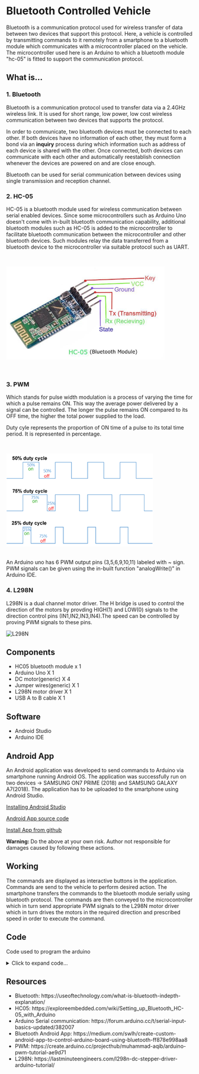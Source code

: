 # Bluetooth Controlled Vehicle
Bluetooth is a communication protocol used for wireless transfer of data between two devices that support this protocol. Here, a vehicle is controlled by transmitting commands to it remotely from a smartphone to a bluetooth module which communicates with a microcontroller placed on the vehicle. The microcontroller used here is an Arduino to which a bluetooth module "hc-05" is fitted to support the communication protocol.

## What is...
### 1. Bluetooth
<p>Bluetooth is a communication protocol used to transfer data via a 2.4GHz wireless link. It is used for short range, low power, low cost wireless communication between two devices that supports the protocol.</p>
<p>In order to communicate, two bluetooth devices must be connected to each other. If both devices have no information of each other, they must form a bond via an <strong>inquiry</strong> process during which information such as address of each device is shared with the other. Once connected, both devices can communicate with each other and automatically reestablish connection whenever the devices are powered on and are close enough.</p>
<p>Bluetooth can be used for serial communication between devices using single transmission and reception channel.</p>

### 2. HC-05
<p>HC-05 is a bluetooth module used for wireless communication between serial enabled devices. Since some microcontrollers such as Arduino Uno doesn't come with in-built bluetooth communication capability, additional bluetooth modules such as HC-05 is added to the microcontroller to facilitate bluetooth communication between the microcontroller and other bluetooth devices. Such modules relay the data transferred from a bluetooth device to the microcontroller via suitable protocol such as UART.</p>
</br>
<p align="left">
  <img src="images/hc051.jpg" alt="HC05" style="height:250px"/>
</p>
</br>

### 3. PWM
<p>Which stands for pulse width modulation is a process of varying the time for which a pulse remains ON. This way the average power delivered by a signal can be controlled. The longer the pulse remains ON compared to its OFF time, the higher the total power supplied to the load.</p>
<p>Duty cyle represents the proportion of ON time of a pulse to its total time period. It is represented in percentage.</p>
</br>
<p align="left">
  <img src="images/Duty_Cycle_Examples.png" alt="PWM examples" style="height:250px"/>
</p>
</br>
An Arduino uno has 6 PWM output pins (3,5,6,9,10,11) labeled with ~ sign. PWM signals can be given using the in-built function "analogWrite()" in Arduino IDE.
</br>

### 4. L298N
<p>L298N is a dual channel motor driver. The H bridge is used to control the direction of the motors by provding HIGH(1) and LOW(0) signals to the direction control pins (IN1,IN2,IN3,IN4).The speed can be controlled by proving PWM signals to these pins.</p>
<p align="left">
  <img src="images/l298n.avif" alt="L298N" style="height:250px"/>
</p>

## Components 
<ul>
<li>HC05 bluetooth module x 1</li>
<li>Arduino Uno X 1</li>
<li>DC motor(generic) X 4</li>
<li>Jumper wires(generic) X 1</li>
<li>L298N motor driver X 1</li>
<li>USB A to B cable X 1</li>
</ul>

## Software
<ul>
<li>Android Studio</li>
<li>Arduino IDE</li>
</ul>

## Android App
<p>An Android application was developed to send commands to Arduino via smartphone running Android OS. The application was successfully run on two devices -> SAMSUNG ON7 PRIME (2018) and SAMSUNG GALAXY A7(2018). The application has to be uploaded to the smartphone using Android Studio.</p>
<p><a href="https://developer.android.com/studio?gclid=Cj0KCQjw6pOTBhCTARIsAHF23fJyE-J0Kflu8HXbyOdM9hnISKiziOTw5KLgls7m0CaNfASfBH3aokgaAs9-EALw_wcB&gclsrc=aw.ds">Installing Android Studio</a></p>
<p><a href="https://github.com/baitMaker/bluetooth-comm-app-android">Android App source code</a></p>
<p><a href="https://medium.com/code-yoga/how-to-link-android-studio-with-github-312037a13b99">Install App from github</a></p>
<p><strong>Warning: </strong>Do the above at your own risk. Author not responsible for damages caused by following these actions.</p>


## Working
<p>The commands are displayed as interactive buttons in the application. Commands are send to the vehicle to perform desired action. The smartphone transfers the commands to the bluetooth module serially using bluetooth protocol. The commands are then conveyed to the microcontroller which in turn send appropriate PWM signals to the L298N motor driver which in turn drives the motors in the required direction and prescribed speed in order to execute the command.</p>

## Code
Code used to program the arduino
<details>
<summary>Click to expand code...</summary>
<p>

```c++
#include "pins.h"

void setup() {
  // setting PWM output pins for direction and speed control of dc motors
  pinMode(rf_pin,OUTPUT);
  pinMode(rr_pin,OUTPUT);
  pinMode(lf_pin,OUTPUT);
  pinMode(lr_pin,OUTPUT);
  Serial.begin(9600); // Communication rate of the Bluetooth Module
}

#include "handleSerial.h"

void loop() {
  recvWithEndMarker();//  receive and store serial data until /n character 
//  defined as the endmarker is obtained

  handleNewData();//  handle the serial input until /n character whenever obtained
//  includes setting the movement control of the bot

  moveCar();//  move the bot based on the controls set
  
  delay(10);
}

#include "vehicleCommands.h"

String msg = ""; // Store message from the app
String command = ""; // store command
String subCommand = ""; // store subcommand
String onOff = "off"; // store whether the vehicle is turned ON/OFF

/*
// here are the commands obtained from android application:
// 01on to turn the vehicle ON
// 01off to turn the vehicle OFF
// 02F to move the vehicle forward
// 02B to move the vehicle backward
// 02R to turn the vehicle right
// 02L to turn the vehicle left
// 02S to stop the vehicle
*/
void commandControl() {
  msg = String(receivedChars); // store the serial data obtained in msg
  Serial.println(msg);// for debugging 

  // derive the command and subcommand from msg
  if(msg.substring(0,2)=="01"){
    onOff = msg.substring(2);
  }
  else if(msg.substring(0,2)=="04"){
    botSpeed = msg.substring(2,msg.length()).toInt();
  }
  else if(msg.substring(0,2) == "02"){
    command = msg.substring(0,2);
    subCommand = msg.substring(2,msg.length());
  }
  msg = "";
}

void moveCar() {
  if(onOff == "on"){
    if(command == "02"){
      if(subCommand == "F"){
        moveForward();
      }
      else if(subCommand == "B"){
        moveBackward();
      }
      else if(subCommand == "R"){
        goRight();
      }
      else if(subCommand == "L"){
        goLeft();
      }
      else if(subCommand == "S"){
        stopBot();
      }
    }
  }
  else{
    stopBot();
  }
}
```

</p>
</details>

## Resources
<ul>
<li>Bluetooth: https://useoftechnology.com/what-is-bluetooth-indepth-explanation/</li>
<li>HC05: https://exploreembedded.com/wiki/Setting_up_Bluetooth_HC-05_with_Arduino</li>
<li>Arduino Serial communication: https://forum.arduino.cc/t/serial-input-basics-updated/382007</li>
<li>Bluetooth Android App: https://medium.com/swlh/create-custom-android-app-to-control-arduino-board-using-bluetooth-ff878e998aa8</li>
<li>PWM: https://create.arduino.cc/projecthub/muhammad-aqib/arduino-pwm-tutorial-ae9d71</li>
<li>L298N: https://lastminuteengineers.com/l298n-dc-stepper-driver-arduino-tutorial/</li>
</ul>
